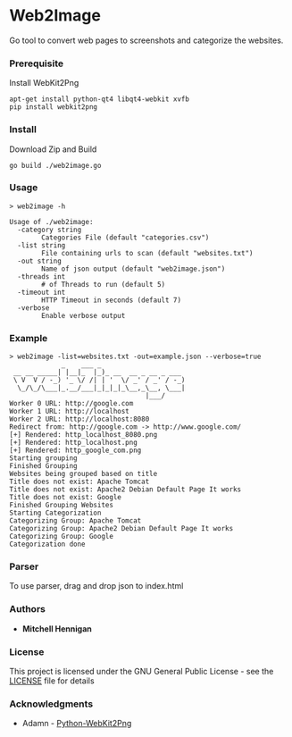 # Web2Image

Go tool to convert web pages to screenshots and categorize the websites.

### Prerequisite

Install WebKit2Png
```
apt-get install python-qt4 libqt4-webkit xvfb
pip install webkit2png
```

### Install
Download Zip and Build
```
go build ./web2image.go
```

### Usage

```
> web2image -h

Usage of ./web2image:
  -category string
    	Categories File (default "categories.csv")
  -list string
    	File containing urls to scan (default "websites.txt")
  -out string
    	Name of json output (default "web2image.json")
  -threads int
    	# of Threads to run (default 5)
  -timeout int
    	HTTP Timeout in seconds (default 7)
  -verbose
    	Enable verbose output
```

### Example

```
> web2image -list=websites.txt -out=example.json --verbose=true
             _    ___ _
 __ __ _____| |__|_  |_)_ __  __ _ __ _ ___
 \ V  V / -_) '_ \/ /| | '  \/ _' / _' / -_)
  \_/\_/\___|_.__/___|_|_|_|_\__,_\__, \___|
                                  |___/   
Worker 0 URL: http://google.com
Worker 1 URL: http://localhost
Worker 2 URL: http://localhost:8080
Redirect from: http://google.com -> http://www.google.com/
[+] Rendered: http_localhost_8080.png
[+] Rendered: http_localhost.png
[+] Rendered: http_google_com.png
Starting grouping
Finished Grouping
Websites being grouped based on title
Title does not exist: Apache Tomcat
Title does not exist: Apache2 Debian Default Page It works
Title does not exist: Google
Finished Grouping Websites
Starting Categorization
Categorizing Group: Apache Tomcat
Categorizing Group: Apache2 Debian Default Page It works
Categorizing Group: Google
Categorization done

```

### Parser

To use parser, drag and drop json to index.html

### Authors

* **Mitchell Hennigan**

### License

This project is licensed under the GNU General Public License - see the [LICENSE](LICENSE) file for details

### Acknowledgments

* Adamn - [Python-WebKit2Png](https://github.com/adamn/python-webkit2png)
